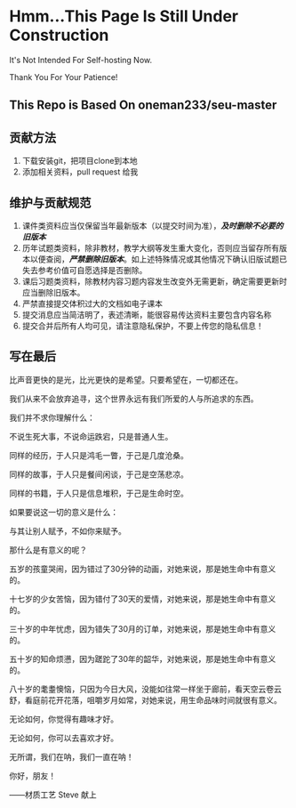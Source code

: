 # Hmm...This Page Is Still Under Construction

It's Not Intended For Self-hosting Now.

Thank You For Your Patience!

## This Repo is Based On oneman233/seu-master

## 贡献方法

1. 下载安装git，把项目clone到本地
2. 添加相关资料，pull request 给我

## 维护与贡献规范

1. 课件类资料应当仅保留当年最新版本（以提交时间为准），***及时删除不必要的旧版本***
2. 历年试题类资料，除非教材，教学大纲等发生重大变化，否则应当留存所有版本以便查阅，***严禁删除旧版本***。如上述特殊情况或其他情况下确认旧版试题已失去参考价值可自愿选择是否删除。
3. 课后习题类资料，除教材内容习题内容发生改变外无需更新，确定需要更新时应当删除旧版本。
4. 严禁直接提交体积过大的文档如电子课本
5. 提交消息应当简洁明了，表述清晰，能很容易传达资料主要包含内容名称
6. 提交合并后所有人均可见，请注意隐私保护，不要上传您的隐私信息！

## 写在最后

比声音更快的是光，比光更快的是希望。只要希望在，一切都还在。

我们从来不会放弃追寻，这个世界永远有我们所爱的人与所追求的东西。

我们并不求你理解什么：

不说生死大事，不说命运跌宕，只是普通人生。

同样的经历，于人只是鸿毛一瞥，于己是几度沧桑。

同样的故事，于人只是餐间闲谈，于己是空荡悲凉。

同样的书籍，于人只是信息堆积，于己是生命时空。

如果要说这一切的意义是什么：

与其让别人赋予，不如你来赋予。

那什么是有意义的呢？

五岁的孩童哭闹，因为错过了30分钟的动画，对她来说，那是她生命中有意义的。

十七岁的少女苦恼，因为错付了30天的爱情，对她来说，那是她生命中有意义的。

三十岁的中年忧虑，因为错失了30月的订单，对她来说，那是她生命中有意义的。

五十岁的知命烦懑，因为蹉跎了30年的韶华，对她来说，那是她生命中有意义的。

八十岁的耄耋懊恼，只因为今日大风，没能如往常一样坐于廊前，看天空云卷云舒，看庭前花开花落，咀嚼岁月如常，对她来说，用生命品味时间就很有意义。

无论如何，你觉得有趣味才好。

无论如何，你可以去喜欢才好。

无所谓，我们在呐，我们一直在呐！

你好，朋友！

——材质工艺 Steve 献上
